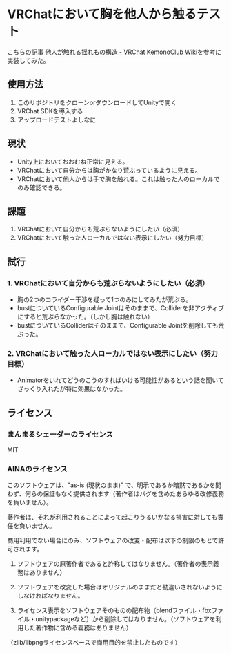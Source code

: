 # VRChatにおいて胸を他人から触るテスト

こちらの記事 [他人が触れる揺れもの構造 - VRChat KemonoClub Wiki](https://seesaawiki.jp/vrchat_kemonoclub/d/%C2%BE%BF%CD%A4%AC%BF%A8%A4%EC%A4%EB%CD%C9%A4%EC%A4%E2%A4%CE%B9%BD%C2%A4)を参考に実装してみた。

## 使用方法

1. このリポジトリをクローンorダウンロードしてUnityで開く
2. VRChat SDKを導入する
3. アップロードテストよしなに

## 現状

- Unity上においておおむね正常に見える。
- VRChatにおいて自分からは胸がかなり荒ぶっているように見える。
- VRChatにおいて他人からは手で胸を触れる。これは触った人のローカルでのみ確認できる。

## 課題

1. VRChatにおいて自分からも荒ぶらないようにしたい（必須）
2. VRChatにおいて触った人ローカルではない表示にしたい（努力目標）

## 試行

### 1. VRChatにおいて自分からも荒ぶらないようにしたい（必須）

- 胸の2つのコライダー干渉を疑って1つのみにしてみたが荒ぶる。
- bustについているConfigurable Jointはそのままで、Colliderを非アクティブにすると荒ぶらなかった。（しかし胸は触れない）
- bustについているColliderはそのままで、Configurable Jointを削除しても荒ぶった。

### 2. VRChatにおいて触った人ローカルではない表示にしたい（努力目標）

- Animatorをいれてどうのこうのすればいける可能性があるという話を聞いてざっくり入れたが特に効果はなかった。

## ライセンス

### まんまるシェーダーのライセンス

MIT

### AINAのライセンス

このソフトウェアは、"as-is (現状のまま)" で、明示であるか暗黙であるかを問わず、何らの保証もなく提供されます（著作者はバグを含めたあらゆる改修義務を負いません）。

著作者は、それが利用されることによって起こりうるいかなる損害に対しても責任を負いません。

商用利用でない場合にのみ、ソフトウェアの改変・配布は以下の制限のもとで許可されます。

1. ソフトウェアの原著作者であると詐称してはなりません。（著作者の表示義務はありません）

2. ソフトウェアを改変した場合はオリジナルのままだと勘違いされないようにしなければなりません。

3. ライセンス表示をソフトウェアそのものの配布物（blendファイル・fbxファイル・unitypackageなど）から削除してはなりません。（ソフトウェアを利用した著作物に含める義務はありません）

（zlib/libpngライセンスベースで商用目的を禁止したものです）
